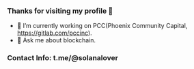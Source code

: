 ### Thanks for visiting my profile 👋


- 🔭 I’m currently working on PCC(Phoenix Community Capital, https://gitlab.com/pccinc).
- 💬 Ask me about blockchain.

### Contact Info: t.me/@solanalover

<!--
- 🌱 I’m currently learning ...
- 👯 I’m looking to collaborate on ...
- 🤔 I’m looking for help with ...

- 📫 How to reach me: ...
- 😄 Pronouns: ...
- ⚡ Fun fact: ...
-->
